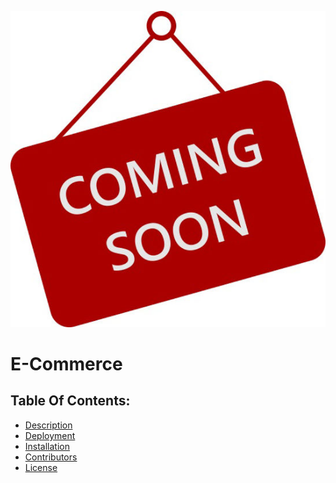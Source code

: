 ![picture](coming_soon.jpeg)




# E-Commerce



## Table Of Contents:
- [Description](#Description)
- [Deployment](#Deployment)
- [Installation](#Installation)
- [Contributors](#Contributors) 
- [License](#License)

<!-- 
## Description

This employee directory application has been created with React. Employees and managers would greatly benefit from being able to view non-sensitive data about other employees. It would be particularly helpful to be able to filter employees by name.

## Deployment: 

GitHub Repo: https://github.com/al-moreno/Employee_Directory

Heroku: https://al-moreno.github.io/Employee_Directory/

![picture](App.png)


## Installation:
1.  After cloning repo to your device locate the folder
2.  In terminal run "npm i" which will install all the required dependencies including: bootstrap, react, react-bootstrap, react-dom
3.  In terminal command line run "npm start"


## Contributors

A special thanks to the most patient tutor in the world Phil Cowan.

I would also like to recognize freeCodeCamp.org for amazing tutorials. 


## License
MIT License

Copyright (c) 

Permission is hereby granted, free of charge, to any person obtaining a copy of this software and associated documentation files (the "Software"), to deal in the Software without restriction, including without limitation the rights to use, copy, modify, merge, publish, distribute, sublicense, and/or sell copies of the Software, and to permit persons to whom the Software is furnished to do so, subject to the following conditions:

The above copyright notice and this permission notice shall be included in all copies or substantial portions of the Software.

THE SOFTWARE IS PROVIDED "AS IS", WITHOUT WARRANTY OF ANY KIND, EXPRESS OR IMPLIED, INCLUDING BUT NOT LIMITED TO THE WARRANTIES OF MERCHANTABILITY, FITNESS FOR A PARTICULAR PURPOSE AND NONINFRINGEMENT. IN NO EVENT SHALL THE AUTHORS OR COPYRIGHT HOLDERS BE LIABLE FOR ANY CLAIM, DAMAGES OR OTHER LIABILITY, WHETHER IN AN ACTION OF CONTRACT, TORT OR OTHERWISE, ARISING FROM, OUT OF OR IN CONNECTION WITH THE SOFTWARE OR THE USE OR OTHER DEALINGS IN THE SOFTWARE.
 -->
